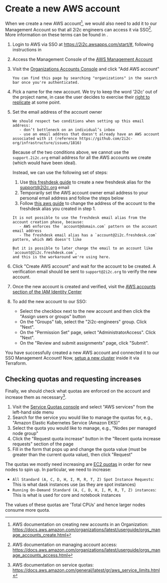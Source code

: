 # Create a new AWS account

When we create a new AWS account[^1], we would also need to add it to our Management Account so that all 2i2c engineers can access it via SSO[^2].
More information on these terms can be found in [](cloud-access:aws).

1. Login to AWS via SSO at https://2i2c.awsapps.com/start/#, following instructions in [](cloud-access:aws-sso)
1. Access the Management Console of the [AWS Management Account](cloud-access:aws-management-account)
1. Visit the [Organizations Accounts Console](https://us-east-1.console.aws.amazon.com/organizations/v2/home/accounts) and click "Add AWS account"
   ```{tip}
   You can find this page by searching "organizations" in the search bar once you're authenticated.
   ```
1. Pick a name for the new account.
   We try to keep the word '2i2c' out
   of the project name, in case the user decides to exercise their [right to
   replicate](https://2i2c.org/right-to-replicate/) at some point.
1. Set the email address of the account owner

   ```{tip}
   We should respect two conditions when setting up this email address:
      - don’t bottleneck on an individual’s inbox
      - use an email address that doesn't already have an AWS account associated with it (reference https://github.com/2i2c-org/infrastructure/issues/1816)
   ```

   Because of the two conditions above, we cannot use the `support.2i2c.org` email address for all the AWS accounts we create (which would have been ideal).

   Instead, we  can use the following set of steps:
      1. Use [this freshdesk guide](https://support.freshdesk.com/en/support/solutions/articles/37637-adding-multiple-email-addresses-to-freshdesk)
        to create a new freshdesk alias for the support@2i2c.org email
      2. Temporarily set the AWS account owner email address to your personal email address and follow the steps below
      3. Follow [this aws guide](https://aws.amazon.com/premiumsupport/knowledge-center/change-email-address/) to change
         the address of the account to the freshdesk alias you created in step 1.

      ```{note}
      It is not possible to use the freshdesk email alias from the account creation phase, because:
         - AWS enforces the `account@domain.com` pattern on the account email address
         - The freshdesk email alias has a `account@2i2c.freshdesk.com` pattern, which AWS doesn't like

      But it is possible to later change the email to an account like `account@2i2c.freshdesk.com`,
      and this is the workaround we're using here.
      ```
1. Click "Create AWS account" and wait for the account to be created.
   A verification email should be sent to `support@2i2c.org` to verify the new account.
1. Once the new account is created and verified, visit the [AWS accounts section of the IAM Identity Center](https://us-east-1.console.aws.amazon.com/iamv2/home?region=us-east-1#/organization/accounts)
1. To add the new account to our SSO:
   * Select the checkbox next to the new account and then click the "Assign users or groups" button
   * On the "Groups" tab, select the "2i2c-engineers" group. Click "Next".
   * On the "Permission Set" page, select "AdministratorAccess". Click "Next".
   * On the "Review and submit assignments" page, click "Submit".

You have successfully created a new AWS account and connected it to our SSO Management Account!
Now, [setup a new cluster](new-cluster:new-cluster-aws) inside it via Terraform.

## Checking quotas and requesting increases

Finally, we should check what quotas are enforced on the account and increase them as necessary[^3].

1. Visit the [Service Quotas console](https://console.aws.amazon.com/servicequotas/home) and select "AWS services" from the left-hand side menu
2. Search for the service you would like to manage the quotas for, e.g., "Amazon Elastic Kubernetes Service (Amazon EKS)"
3. Select the quota you would like to manage, e.g., "Nodes per managed node group"
4. Click the "Request quota increase" button in the "Recent quota increase requests" section of the page
5. Fill in the form that pops up and change the quota value (must be greater than the current quota value), then click "Request"

The quotas we mostly need increasing are [EC2 quotas](https://us-east-1.console.aws.amazon.com/servicequotas/home/services/ec2/quotas) in order for new nodes to spin up.
In particular, we need to increase:

- `All Standard (A, C, D, H, I, M, R, T, Z) Spot Instance Requests`: This is what dask instances use (as they are spot instances)
- `Running On-Demand Standard (A, C, D, H, I, M, R, T, Z) instances`: This is what is used for core and notebook instances

The values of these quotas are 'Total CPUs' and hence larger nodes consume more quota.

[^1]: AWS documentation on creating new accounts in an Organization: <https://docs.aws.amazon.com/organizations/latest/userguide/orgs_manage_accounts_create.html>
[^2]: AWS documentation on managing account access: <https://docs.aws.amazon.com/organizations/latest/userguide/orgs_manage_accounts_access.html>
[^3]: AWS documentation on service quotas: <https://docs.aws.amazon.com/general/latest/gr/aws_service_limits.html>
